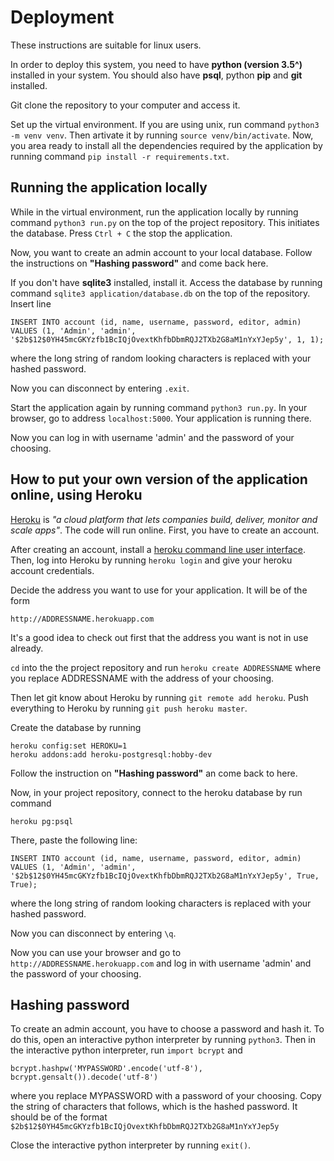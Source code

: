 Deployment
==========

These instructions are suitable for linux users.

In order to deploy this system, you need to have **python (version 3.5^)** installed in your system. You should also have **psql**, python **pip** and **git** installed.

Git clone the repository to your computer and access it.

Set up the virtual environment. If you are using unix, run command ```python3 -m venv venv```. Then artivate it by running ```source venv/bin/activate```. Now, you area ready to install all the dependencies required by the application by running command ```pip install -r requirements.txt```.

## Running the application locally

While in the virtual environment, run the application locally by running command ```python3 run.py``` on the top of the project repository. This initiates the database. Press ```Ctrl + C``` the stop the application.

Now, you want to create an admin account to your local database. Follow the instructions on **"Hashing password"** and come back here.

If you don't have **sqlite3** installed, install it. Access the database by running command ```sqlite3 application/database.db``` on the top of the repository. Insert line 

```
INSERT INTO account (id, name, username, password, editor, admin) VALUES (1, 'Admin', 'admin', '$2b$12$0YH45mcGKYzfb1BcIQjOvextKhfbDbmRQJ2TXb2G8aM1nYxYJep5y', 1, 1);
```
where the long string of random looking characters is replaced with your hashed password.

Now you can disconnect by entering ```.exit```.

Start the application again by running command ```python3 run.py```. In your browser, go to address ```localhost:5000```. Your application is running there.

Now you can log in with username 'admin' and the password of your choosing.

## How to put your own version of the application online, using Heroku

[Heroku](http://www.heroku.com) is _"a cloud platform that lets companies build, deliver, monitor and scale apps"_. The code will run online. First, you have to create an account.

After creating an account, install a [heroku command line user interface](https://devcenter.heroku.com/articles/heroku-cli). Then, log into Heroku by running ```heroku login``` and give your heroku account credentials.

Decide the address you want to use for your application. It will be of the form
```
http://ADDRESSNAME.herokuapp.com
```
It's a good idea to check out first that the address you want is not in use already.

```cd``` into the the project repository and run ```heroku create ADDRESSNAME``` where you replace ADDRESSNAME with the address of your choosing.

Then let git know about Heroku by running ```git remote add heroku```. Push everything to Heroku by running ```git push heroku master```.

Create the database by running
```
heroku config:set HEROKU=1
heroku addons:add heroku-postgresql:hobby-dev
```

Follow the instruction on **"Hashing password"** an come back to here.

Now, in your project repository, connect to the heroku database by run command
```
heroku pg:psql
```
There, paste the following line:
```
INSERT INTO account (id, name, username, password, editor, admin) VALUES (1, 'Admin', 'admin', '$2b$12$0YH45mcGKYzfb1BcIQjOvextKhfbDbmRQJ2TXb2G8aM1nYxYJep5y', True, True);
```
where the long string of random looking characters is replaced with your hashed password.

Now you can disconnect by entering ```\q```.

Now you can use your browser and go to ```http://ADDRESSNAME.herokuapp.com``` and log in with username 'admin' and the password of your choosing.

## Hashing password

To create an admin account, you have to choose a password and hash it.
To do this, open an interactive python interpreter by running ```python3```.
Then in the interactive python interpreter, run ```import bcrypt``` and
```
bcrypt.hashpw('MYPASSWORD'.encode('utf-8'), bcrypt.gensalt()).decode('utf-8')
```
where you replace MYPASSWORD with a password of your choosing.
Copy the string of characters that follows, which is the hashed password. It should be of the format
```$2b$12$0YH45mcGKYzfb1BcIQjOvextKhfbDbmRQJ2TXb2G8aM1nYxYJep5y```

Close the interactive python interpreter by running ```exit()```.